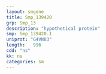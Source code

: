 ```yaml
---
layout: smgene
title: Smp_139420
grp: Smp_13
description: "hypothetical protein"
smp: Smp_139420.1
uniprot: "G4VN83"
length:   996
cdd: "ns"
kk: ns
categories: sm
---
```

